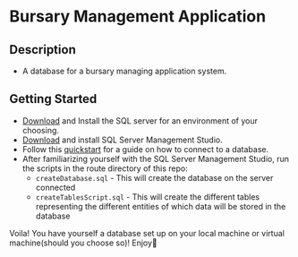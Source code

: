 # Bursary Management Application

## Description
- A database for a bursary managing application system.

## Getting Started
- <a href="https://www.microsoft.com/en-us/sql-server/sql-server-downloads" target="_blank">Download</a> and Install the SQL server for an environment of your choosing.
- <a href="https://docs.microsoft.com/en-us/sql/ssms/download-sql-server-management-studio-ssms?view=sql-server-2017" target="_blank">Download</a> and install SQL Server Management Studio.
- Follow this <a href="https://learn.microsoft.com/en-us/sql/ssms/quickstarts/ssms-connect-query-sql-server?view=sql-server-ver16" target="_blank"> quickstart</a> for a guide on how to connect to a database.
- After familiarizing yourself with the SQL Server Management Studio, run the scripts in the route directory of this repo:
  - `createDatabase.sql` - This will create the database on the server connected
  - `createTablesScript.sql` - This will create the different tables representing the different entities of which data will be stored in the database

Voila! You have yourself a database set up on your local machine or virtual machine(should you choose so)! Enjoy🚀
